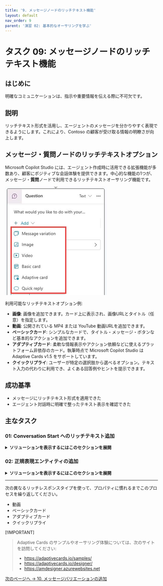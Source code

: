 ```yaml
---
title: '9. メッセージノードのリッチテキスト機能'
layout: default
nav_order: 9
parent: '演習 02: 基本的なオーサリングを学ぶ'
---
```


# タスク 09: **メッセージ**ノードのリッチテキスト機能

## はじめに

明確なコミュニケーションは、指示や重要情報を伝える際に不可欠です。

## 説明

リッチテキスト形式を活用し、エージェントのメッセージを分かりやすく表現できるようにします。これにより、Contoso の顧客が受け取る情報の明瞭さが向上します。

## メッセージ・**質問**ノードのリッチテキストオプション

Microsoft Copilot Studio には、エージェント作成時に活用できる拡張機能が多数あり、顧客にポジティブな会話体験を提供できます。中心的な機能の1つが、メッセージ・**質問**ノードで利用できるリッチテキストオーサリング機能です。

![cubko0gd.jpg](../../media/cubko0gd.jpg)

利用可能なリッチテキストオプション例:

- **画像**: 画像を追加できます。カード上に表示され、画像URLとタイトル（任意）を指定します。
- **動画**: 公開されている MP4 または YouTube 動画URLを追加できます。
- **ベーシックカード**: シンプルなカードで、タイトル・メッセージ・ボタンなど基本的なアクションを追加できます。
- **アダプティブカード**: 柔軟な情報表示やアクション依頼などに使えるプラットフォーム非依存のカード。執筆時点で Microsoft Copilot Studio は Adaptive Cards v1.5 をサポートしています。
- **クイックリプライ**: ユーザーが特定の選択肢から選べるオプション。テキスト入力の代わりに利用でき、よくある回答例やヒントを提示できます。

## 成功基準

- メッセージにリッチテキスト形式を適用できた
- エージェント対話時に明確で整ったテキスト表示を確認できた

## 主なタスク

### 01: Conversation Start へのリッチテキスト追加

<details markdown="block"> 
  <summary><strong>ソリューションを表示するにはこのセクションを展開</strong></summary> 

1. 上部バーの **Topics** を選択します。
    
1. 左上の **System** フィルターを選択し、次に **Conversation Start** トピックを選択します。

    ![75y9pvuo.jpg](../../media/75y9pvuo.jpg)

1. **Message** ノードを選択し、**Add** を選択してから **Image** を選択します。 

	![asjqbyje.jpg](../../media/asjqbyje.jpg)

1. **Image URL** テキストボックスに、次の URL を入力します。

	```
	https://learn.microsoft.com/en-us/training/achievements/build-effective-bots.svg
	```

    ![6temupyj.jpg](../../media/6temupyj.jpg)

	[!NOTE]
	> オプションとして、**Title** フィールドを使用して画像の名前を追加することもできます。

1. **Message** ノードで再度 **Add** を選択し、次に **Quick reply** を選択します。

1. **Quick replies** に次の内容を入力します。

	```
	Help with my order
	```

    ![ea699m02.jpg](../../media/ea699m02.jpg)

	[!IMPORTANT]
	> クイックリプライは、ユーザーが選択できるオプションを提案する優れた方法であり、最も一般的なアクションを積極的に提案することで、会話を成功に導くのに役立ちます。

1. トピックを保存するには、キャンバスの右上隅にある **Save** を選択します。

</details>

### 02: 正規表現エンティティの追加

<details markdown="block"> 
  <summary><strong>ソリューションを表示するにはこのセクションを展開</strong></summary> 

1. 上部バーの **Topics** を選択します。 

1. **Check Order Status** トピックを選択します。

1. **Trigger** ノードの下にある **+** ボタンを選択し、次に **Ask a question** を選択して新しい **Question** ノードを追加します。

	![jm544fnb.jpg](../../media/jm544fnb.jpg)
	
1. 次の内容を入力します。

  	```
	Could you please provide your order number?
	```

1. **Identify** の下にあるエントリを選択し、次に **Create an Entity** を選択します。

	![fjsw1d6k.jpg](../../media/fjsw1d6k.jpg)

1. **Regular expression (Regex)** を選択します。

1. 新しいエンティティに次の値を入力します。

    | 項目 | 値 |
    |---------|-------------|
    | **Name** | `Order Number` |
    | **Pattern** | `ORD-[0-9]{6}` |

	[!NOTE]
	> このパターンは、ORD-123456 のような ID を自動的に検出します。

1. パネルの下部にある **Save** を選択します。

1. 同じ **Question** ノード内で **Var1** を選択し、**Variable name** に `OrderNumber` と入力します。

	![qs4pes5n.jpg](../../media/qs4pes5n.jpg)

1. トピックを保存するには、キャンバスの右上隅にある **Save** を選択します。

</details>

--- 

次の異なるリッチレスポンスタイプを使って、プロパティに慣れるまでこのプロセスを繰り返してください。

- 動画
- ベーシックカード
- アダプティブカード
- クイックリプライ

[!IMPORTANT]
> Adaptive Cards のサンプルやオーサリング体験については、次のサイトを訪問してください:
> - <https://adaptivecards.io/samples/>
> - <https://adaptivecards.io/designer/>
> - https://amdesigner.azurewebsites.net

[次のページへ → 10. メッセージバリエーションの追加](0210.md)
